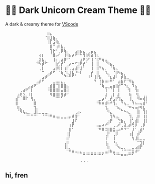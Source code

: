 # 🦄🌃  Dark Unicorn Cream Theme  🌃🦄

<!-- link to extension -->
A dark & creamy theme for [VScode](https://marketplace.visualstudio.com/items?itemName=dark-unicorn-cream.dark-unicorn-cream)

        ⠀⠀⠀⠀⠀⠀⠀⠀⠀⠀⠀⠀⣶⣄⠀⠀⠀⠀⠀⠀⠀⠀⠀⠀⠀⠀⠀⠀⠀⠀⠀⠀⠀⠀⠀⠀⠀⠀⠀⠀⠀⠀⠀⠀⠀⠀⠀⠀⠀
        ⠀⠀⠀⠀⠀⠀⠀⠀⠀⠀⠀⠈⣿⣸⣷⡄⠀⠀⠀⠀⠀⠀⠀⠀⠀⠀⠀⠀⠀⠀⠀⠀⠀⠀⠀⠀⠀⠀⠀⠀⠀⠀⠀⠀⠀⠀⠀⠀⠀
        ⠀⠀⠀⠀⠀⠀⠀⠀⠀⠀⠀⠀⢸⡏⣨⢿⣆⠀⠀⠀⠀⠀⠀⠀⠀⠀⠀⠀⠀⠀⠀⠀⠀⠀⠀⠀⠀⠀⠀⠀⠀⠀⠀⠀⠀⠀⠀⠀⠀
        ⠀⠀⠀⠀⠀⠀⠀⠀⠀⠀⠀⠀⠀⣿⠉⢰⠿⣧⡀⠀⠀⠀⠀⠀⠀⠀⠀⠀⠀⠀⠀⠀⠀⠀⠀⠀⠀⠀⠀⠀⠀⠀⠀⠀⠀⠀⠀⠀⠀
        ⠀⠀⠀⠀⠀⠀⠀⠀⠀⠀⠀⠀⠀⢹⡗⠃⢀⡿⢷⡄⠀⠀⣠⣶⣦⣄⠀⢀⣤⣄⠀⠀⠀⠀⠀⠀⠀⠀⠀⠀⠀⠀⠀⠀⠀⠀⠀⠀⠀
        ⠀⠀⠀⠀⠀⠀⠀⠀⠀⢴⡆⠀⠀⠈⣿⡤⠞⠀⢸⢿⣦⡴⠟⠛⠓⢻⣷⢿⣵⢹⣆⠀⠀⠀⠀⠀⠀⠀⠀⠀⠀⠀⠀⠀⠀⠀⠀⠀⠀
        ⠀⠀⠀⠀⠀⠀⠀⠀⢀⣽⣧⡀⠀⠀⢸⡆⢀⣴⡿⠋⠁⠀⠀⠀⣰⠟⡵⠋⢸⠈⣯⠛⢶⣤⡀⠀⠀⠀⠀⠀⠀⠀⠀⠀⠀⠀⠀⠀⠀
        ⠀⠀⠀⠀⠀⠀⠀⠀⠙⠳⡾⠋⠁⠀⠀⣷⢋⡞⠁⢀⡴⠒⠋⣹⠟⡞⠁⠀⢸⠀⣿⠀⠀⠈⠻⣦⡀⠀⠀⠀⠀⠀⠀⠀⠀⠀⠀⠀⠀
        ⠀⠀⠀⠀⠀⠀⠀⠀⠀⢀⡇⠀⠀⠀⣠⡿⢿⡇⢰⡏⢀⣠⣼⡟⣸⠁⠀⠀⢸⠀⣿⠙⢦⡀⠀⠈⢷⣄⠀⠀⠀⠀⠀⠀⠀⠀⠀⠀⠀
        ⠀⠀⠀⠀⠀⠀⠀⠀⠀⠀⠉⠀⣠⡾⠋⠀⠈⢷⡈⢧⣸⣧⡘⠓⠇⠀⠀⠀⡞⠀⣿⠀⠀⠹⣄⠀⠈⡿⠳⣦⡀⠀⠀⠀⠀⠀⠀⠀⠀
        ⠀⠀⠀⠀⠀⠀⠀⠀⠀⠀⣠⡾⠋⠀⠀⠀⠀⠀⠙⠓⠛⠋⠁⠀⠀⠀⠀⠸⠃⢸⡟⣧⠀⠀⠘⣆⣼⠇⠀⡾⣷⣀⠀⠀⠀⠀⠀⠀⠀
        ⠀⠀⠀⠀⠀⠀⠀⠀⣠⡾⠋⠀⠀⠀⣀⣤⣤⣄⡀⠀⠀⠀⠀⠀⠀⠀⠀⠀⠀⠙⠀⢘⡷⠶⠖⠛⠁⠀⣴⣷⠏⠉⠻⣦⠀⠀⠀⠀⠀
        ⠀⠀⠀⠀⠀⣠⣴⠟⠁⠀⠀⠀⢀⣾⣿⠉⣿⣿⣿⣦⠀⠀⠀⠀⠀⠀⠀⠀⠀⠀⠀⠈⢷⣀⣀⣤⣶⣿⡞⠉⠙⣆⠀⠹⣦⠀⠀⠀⠀
        ⠀⠀⢀⣴⠟⠉⡇⠀⠀⠀⠀⠀⠸⣿⣿⣿⣿⣤⣿⣽⠀⠀⠀⠀⠀⠀⠀⠀⠀⠀⠀⠀⠀⢹⠈⠈⡇⠀⡇⠀⠀⠘⡇⠀⢻⡆⠀⠀⠀
        ⠀⣰⢟⣑⡀⠸⡇⠀⠀⠀⠀⠀⠀⠻⣿⣿⣿⣻⡾⠋⠀⠀⠀⠀⠀⠀⠀⠀⠀⠀⠀⠀⠀⣼⠀⢀⡇⢠⡇⠀⠀⠀⢷⠀⠘⣇⠀⢀⡀
        ⢰⡏⠀⠿⠏⠀⢻⡄⠀⠀⠀⠀⠀⠀⠀⠉⠉⠁⠀⠀⠀⠀⠀⠀⠀⠀⠀⠀⠀⠀⢀⣀⡴⠃⢀⡞⣠⡟⢹⣄⠀⠀⢸⡀⠀⠻⠶⢾⡇
        ⢸⡇⠀⠀⠀⠀⠀⣿⠀⠀⠀⠀⠀⠀⠀⠀⠀⠀⠀⠀⠀⠀⠀⠀⠀⠀⠀⠀⠀⠀⠛⠷⠶⣾⠷⠚⢹⡄⠀⠙⢦⣀⠀⠹⠦⠤⢤⣾⠃
        ⠀⢿⣄⠀⠀⠀⠀⢹⡄⠀⠀⠀⠀⠀⠀⠀⠀⠀⠀⠀⠀⠀⠀⠀⠀⠀⠀⠀⠀⠀⠀⠀⠀⢹⡄⠀⠀⠹⢦⡀⠀⠈⠛⠲⠶⡞⠻⣧⠀
        ⠀⠈⠻⢧⣄⣀⠀⣸⣇⣀⣀⣀⡀⠀⠀⠀⠀⠀⠀⠀⠀⠀⢀⣴⠄⠀⠀⠀⠀⠀⠀⠀⠀⠀⠻⣄⠀⠀⠀⠉⠓⢦⡀⠀⠀⣿⠀⢹⡇
        ⠀⠀⠀⠀⠈⠉⠉⠉⠁⠀⠈⠉⠙⠛⠶⢤⣤⣀⣀⣠⡤⠾⣻⠋⠀⠀⠀⠀⠀⠀⠀⠀⠀⠀⠀⢹⠳⣤⡀⠀⠀⠀⢹⡀⢀⡿⠀⢸⡇
        ⠀⠀⠀⠀⠀⠀⠀⠀⠀⠀⠀⠀⠀⠀⠀⠀⠀⠀⠀⠀⠀⣸⠏⠀⠀⠀⠀⠀⠀⠀⠀⠀⠀⠀⣰⡟⠀⠀⢙⣷⡄⠀⢸⢁⣾⡇⠀⢸⡇
        ⠀⠀⠀⠀⠀⠀⠀⠀⠀⠀⠀⠀⠀⠀⠀⠀⠀⠀⠀⠀⢰⡟⠀⠀⠀⠀⠀⠀⠀⠀⣤⣤⠴⠞⠋⠀⢀⣠⠞⢀⣽⣠⡾⢛⡿⠀⢀⡿⠀
        ⠀⠀⠀⠀⠀⠀⠀⠀⠀⠀⠀⠀⠀⠀⠀⠀⠀⠀⠀⠀⣿⠁⠀⠀⠀⠀⠀⠀⠀⠀⠈⠛⠿⠭⣿⣿⣭⣤⠴⠛⠙⠉⠀⡸⠁⢀⣾⠃⠀
        ⠀⠀⠀⠀⠀⠀⠀⠀⠀⠀⠀⠀⠀⠀⠀⠀⠀⠀⠀⢸⡇⠀⠀⠀⠀⠀⠀⠀⠀⠀⠀⠀⠀⢀⡟⠀⢀⡿⠀⠀⠀⠀⢰⡇⠀⡾⠁⠀⠀
        ⠀⠀⠀⠀⠀⠀⠀⠀⠀⠀⠀⠀⠀⠀⠀⠀⠀⠀⠀⣾⠁⠀⠀⠀⠀⠀⠀⠀⠀⠀⠀⠀⠀⢸⠁⠀⢸⠀⠀⠀⠀⠀⠀⢳⣸⣇⣀⣀⠀
        ⠀⠀⠀⠀⠀⠀⠀⠀⠀⠀⠀⠀⠀⠀⠀⠀⠀⠀⢠⡿⠀⠀⠀⠀⠀⠀⠀⠀⠀⠀⠀⠀⠀⢸⡄⠀⠘⣆⠀⠀⠀⠀⠀⠀⠀⠉⣹⡇⠀
        ⠀⠀⠀⠀⠀⠀⠀⠀⠀⠀⠀⠀⠀⠀⠀⠀⠀⠀⢸⣇⡀⠀⠀⠀⠀⠀⠀⠀⠀⠀⠀⠀⠀⠈⣷⠀⠀⠙⢦⣀⡀⠀⠀⣀⣠⣾⡟⠀⠀
        ⠀⠀⠀⠀⠀⠀⠀⠀⠀⠀⠀⠀⠀⠀⠀⠀⠀⠀⠀⠉⠛⠶⠤⣤⣄⣀⣀⣀⣀⣀⣀⣀⣀⣤⡼⠷⣤⣀⡀⠈⠉⢉⣉⣭⠾⠋⠀⠀⠀
        ⠀⠀⠀⠀⠀⠀⠀⠀⠀⠀⠀⠀⠀⠀⠀⠀⠀⠀⠀⠀⠀⠀⠀⠀⠀⠉⠉⠉⠉⠉⠉⠉⠁⠀⠀⠀⠈⠉⠉⠛⠛⠋⠉⠁⠀⠀⠀⠀⠀
        ⠀⠀⠀⠀⠀⠀⠀⠀⠀⠀⠀⠀⠀⠀⠀⠀⠀⠀⠀⠀⠀⠀⠀⠀⢀⢀⢀⠀⠀⠀⠀⠀⠀⠀⠀⠀⠀⠀⠀⠀⠀⠀⠀⠀⠀⠀⠀⠀⠀

## hi, fren